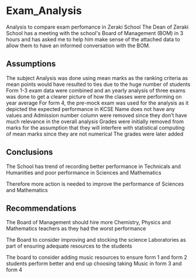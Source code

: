 # Exam_Analysis
Analysis to compare exam perfomance in Zeraki School
The Dean of Zeraki School has a meeting with the school's Board of Management (BOM) in 3 hours and has asked me to help him make sense of the attached data to allow them to have an informed conversation with the BOM. 

## Assumptions
The subject Analysis was done using mean marks as the ranking criteria as mean points would have resulted to ties due to the huge number of students
Form 1-3 exam data were combined and an yearly analysis of three exams was done to get a clearer picture of how the classes were performing on year average
For form 4, the pre-mock exam was used for the analysis as it depicted the expected performance in KCSE
Name does not have any values and Admission number column were removed since they don’t have much relevance in the overall analysis
Grades were initially removed from marks for the assumption that they will interfere with statistical computing of mean marks since they are not numerical
The grades were later added

## Conclusions
The School has trend of recording better performance in Technicals and Humanities  and poor performance in Sciences and Mathematics

Therefore more action is needed to improve the performance of Sciences and Mathematics

## Recommendations

The Board of Management should hire more Chemistry, Physics and Mathematics teachers as they had the worst performance

The Board to consider improving and stocking the science Laboratories as part of ensuring adequate resources to the students

The board to consider adding music resources to ensure form 1 and form 2 students perform better and end up choosing taking Music in form 3 and form 4




